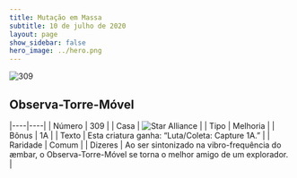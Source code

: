 ```yaml
---
title: Mutação em Massa
subtitle: 10 de julho de 2020
layout: page
show_sidebar: false
hero_image: ../hero.png
---
```


![309](https://cdn.keyforgegame.com/media/card_front/pt/479_309_58M3CG48V3QC_pt.png)

## Observa-Torre-Móvel

|----|----|
| Número | 309 |
| Casa | ![Star Alliance](https://archonarcana.com/images/thumb/7/7d/Star_Alliance.png/22px-Star_Alliance.png "Aliança Estelar") |
| Tipo | Melhoria |
| Bônus | 1A |
| Texto | Esta criatura ganha: “Luta/Coleta: Capture 1A.” |
| Raridade | Comum |
| Dizeres | Ao ser sintonizado na vibro-frequência do æmbar, o Observa-Torre-Móvel se torna o melhor amigo de um explorador. |
